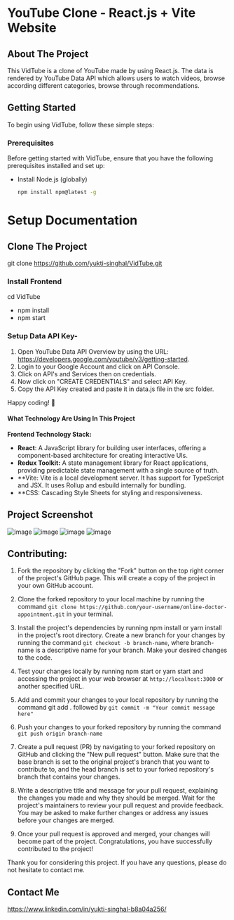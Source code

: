 # YouTube Clone - React.js + Vite Website

## About The Project
This VidTube is a clone of YouTube made by using React.js. The data is rendered by YouTube Data API which allows users to watch videos, browse according different categories, browse through recommendations.

<!-- GETTING STARTED -->
## Getting Started
To begin using VidTube, follow these simple steps:

### Prerequisites
Before getting started with VidTube, ensure that you have the following prerequisites installed and set up:
* Install Node.js (globally)
  ```sh
  npm install npm@latest -g
  ```
  
# Setup Documentation

## Clone The Project
git clone https://github.com/yukti-singhal/VidTube.git

### Install Frontend
cd VidTube
- npm install
- npm start

### Setup Data API Key-
1. Open YouTube Data API Overview by using the URL: https://developers.google.com/youtube/v3/getting-started.
2. Login to your Google Account and click on API Console.
3. Click on API's and Services then on credentials.
4. Now click on "CREATE CREDENTIALS" and select API Key.
5. Copy the API Key created and paste it in data.js file in the src folder.

Happy coding! 🚀


#### What Technology Are Using In This Project

**Frontend Technology Stack:** 
- **React**: A JavaScript library for building user interfaces, offering a component-based architecture for creating interactive UIs.
- **Redux Toolkit:** A state management library for React applications, providing predictable state management with a single source of truth.
- **Vite: Vite is a local development server. It has support for TypeScript and JSX. It uses Rollup and esbuild internally for bundling.
- **CSS: Cascading Style Sheets for styling and responsiveness.


 ## Project Screenshot
![image](https://github.com/user-attachments/assets/787238be-ae1b-444e-8156-016a57dc0d70)
![image](https://github.com/user-attachments/assets/d6feb054-50ca-43e9-b334-fbfb6f279c33)
![image](https://github.com/user-attachments/assets/5be451fb-a255-4524-9296-81838b97fa02)
![image](https://github.com/user-attachments/assets/3f1efae1-db50-4cfc-82db-e7a986d10165)



## Contributing:

1. Fork the repository by clicking the "Fork" button on the top right corner of the project's GitHub page. This will create a copy of the project in your own GitHub account.

2. Clone the forked repository to your local machine by running the command ``` git clone https://github.com/your-username/online-doctor-appointment.git ``` in your terminal.

3. Install the project's dependencies by running npm install or yarn install in the project's root directory.
Create a new branch for your changes by running the command ``` git checkout -b branch-name ```, where branch-name is a descriptive name for your branch.
Make your desired changes to the code.

4. Test your changes locally by running npm start or yarn start and accessing the project in your web browser at ``` http://localhost:3000 ``` or another specified URL.
5. Add and commit your changes to your local repository by running the command git add . followed by ``` git commit -m "Your commit message here" ```

6. Push your changes to your forked repository by running the command ``` git push origin branch-name ```

7. Create a pull request (PR) by navigating to your forked repository on GitHub and clicking the "New pull request" button. Make sure that the base branch is set to the original project's branch that you want to contribute to, and the head branch is set to your forked repository's branch that contains your changes.

8. Write a descriptive title and message for your pull request, explaining the changes you made and why they should be merged.
Wait for the project's maintainers to review your pull request and provide feedback. You may be asked to make further changes or address any issues before your changes are merged.

9. Once your pull request is approved and merged, your changes will become part of the project. Congratulations, you have successfully contributed to the project!

Thank you for considering this project. If you have any questions, please do not hesitate to contact me.


## Contact Me
https://www.linkedin.com/in/yukti-singhal-b8a04a256/
